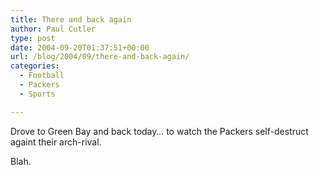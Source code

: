```yaml
---
title: There and back again
author: Paul Cutler
type: post
date: 2004-09-20T01:37:51+00:00
url: /blog/2004/09/there-and-back-again/
categories:
  - Football
  - Packers
  - Sports

---
```

Drove to Green Bay and back today&#8230; to watch the Packers self-destruct againt their arch-rival.

Blah.